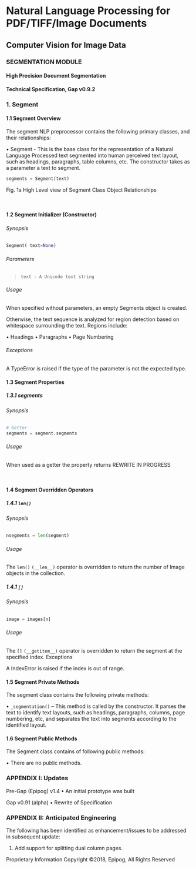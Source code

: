 # Natural Language Processing for PDF/TIFF/Image Documents  
## Computer Vision for Image Data  

### SEGMENTATION MODULE  

#### High Precision Document Segmentation  
#### Technical Specification, Gap v0.9.2  

### 1.  Segment
#### 1.1  Segment Overview

The segment NLP preprocessor contains the following primary classes, and their relationships:

•	Segment - This is the base class for the representation of a Natural Language Processed text segmented into human perceived text layout, such as headings, paragraphs, table columns, etc. The constructor takes as a parameter a text to segment.

```python
segments = Segment(text)
```









Fig. 1a High Level view of Segment Class Object Relationships

 
#### 1.2  Segment Initializer (Constructor)

###### Synopsis

```python
Segment( text=None)
```
###### Parameters
>     text : A Unicode text string

###### Usage

When specified without parameters, an empty Segments object is created.

Otherwise, the text sequence is analyzed for region detection based on whitespace surrounding the text. Regions include:

•	Headings
•	Paragraphs
•	Page Numbering

###### Exceptions
A TypeError is raised if the type of the parameter is not the expected type.

#### 1.3  Segment Properties
##### 1.3.1  segments

###### Synopsis

```python
# Getter
segments = segment.segments			
```

###### Usage

When used as a getter the property returns REWRITE IN PROGRESS

 
#### 1.4  Segment Overridden Operators

##### 1.4.1  `len()`

###### Synopsis

```python
nsegments = len(segment)
```

###### Usage

The `len()` `(__len__)` operator is overridden to return the number of Image objects in the collection.

##### 1.4.1  `[]`

###### Synopsis

```python
image = images[n] 
```

###### Usage

The `[]` `(__getitem__)` operator is overridden to return the segment at the specified index. 
Exceptions

A IndexError is raised if the index is out of range.

#### 1.5  Segment Private Methods

The segment class contains the following private methods:

•  `_segmentation()` – This method is called by the constructor. It parses the text to identify text layouts, such as headings, paragraphs, columns, page numbering, etc, and separates the text into segments according to the identified layout.

#### 1.6  Segment Public Methods

The Segment class contains of following public methods:

•  There are no public methods. 
 
### APPENDIX I: Updates

Pre-Gap (Epipog) v1.4
•	An initial prototype was built

Gap v0.91 (alpha)
•	Rewrite of Specification 

### APPENDIX II: Anticipated Engineering

The following has been identified as enhancement/issues to be addressed in subsequent update:

1.  Add support for splitting dual column pages.

Proprietary Information
Copyright ©2018, Epipog, All Rights Reserved
